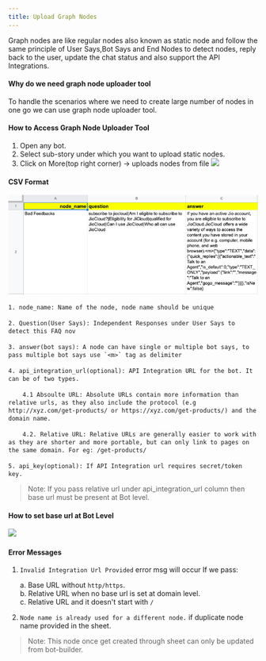 ```yaml
---
title: Upload Graph Nodes
---
```


Graph nodes are like regular nodes also known as static node and follow the same principle of User Says,Bot Says and End Nodes to detect nodes, reply back to the user, update the chat status and also support the API Integrations.

#### Why do we need graph node uploader tool
To handle the scenarios where we need to create large number of nodes in one go we can use graph node uploader tool.

#### How to Access Graph Node Uploader Tool

1. Open any bot.
2. Select sub-story under which you want to upload static nodes.
3. Click on More(top right corner) -> uploads nodes from file 
![](assets/access-graph-node-uploader-tool.gif)


#### CSV Format
![CSV Format](assets/faq_node_csv_format.png)

```
1. node_name: Name of the node, node name should be unique

2. Question(User Says): Independent Responses under User Says to detect this FAQ nov

3. answer(bot says): A node can have single or multiple bot says, to pass multiple bot says use `<m>` tag as delimiter

4. api_integration_url(optional): API Integration URL for the bot. It can be of two types.

    4.1 Absoulte URL: Absolute URLs contain more information than relative urls, as they also include the protocol (e.g http://xyz.com/get-products/ or https://xyz.com/get-products/) and the domain name.

    4.2. Relative URL: Relative URLs are generally easier to work with as they are shorter and more portable, but can only link to pages on the same domain. For eg: /get-products/

5. api_key(optional): If API Integration url requires secret/token key.
```

>Note: If you pass relative url under api_integration_url column then base url must be present at Bot level.


#### How to set base url at Bot Level
![](assets/set_base_url_at_bot_level.gif)


#### Error Messages

1. `Invalid Integration Url Provided` error msg will occur If we pass:

    a. Base URL without `http/https`.  
    b. Relative URL when no base url is set at domain level.  
    c. Relative URL and it doesn't start with `/`

2. `Node name is already used for a different node.` if duplicate node name provided in the sheet.

>Note: This node once get created through sheet can only be updated from bot-builder.
